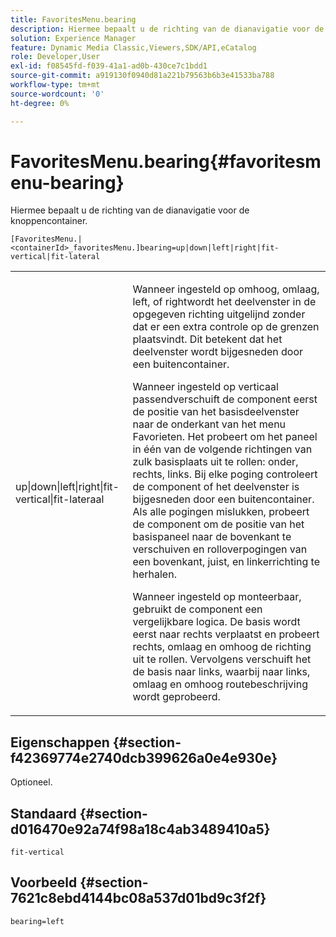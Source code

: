 ```yaml
---
title: FavoritesMenu.bearing
description: Hiermee bepaalt u de richting van de dianavigatie voor de knoppencontainer.
solution: Experience Manager
feature: Dynamic Media Classic,Viewers,SDK/API,eCatalog
role: Developer,User
exl-id: f08545fd-f039-41a1-ad0b-430ce7c1bdd1
source-git-commit: a919130f0940d81a221b79563b6b3e41533ba788
workflow-type: tm+mt
source-wordcount: '0'
ht-degree: 0%

---
```


# FavoritesMenu.bearing{#favoritesmenu-bearing}

Hiermee bepaalt u de richting van de dianavigatie voor de knoppencontainer.

`[FavoritesMenu.|<containerId>_favoritesMenu.]bearing=up|down|left|right|fit-vertical|fit-lateral`

<table id="table_2B109D2F91E64B5382B31921C3780FA5"> 
 <tbody> 
  <tr> 
   <td colname="col1"> <p><span class="codeph"> up|down|left|right|fit-vertical|fit-lateraal</span> </p> </td> 
   <td colname="col2"> <p> Wanneer ingesteld op <span class="codeph"> omhoog</span>, <span class="codeph"> omlaag</span>, <span class="codeph"> left</span>, of <span class="codeph"> right</span>wordt het deelvenster in de opgegeven richting uitgelijnd zonder dat er een extra controle op de grenzen plaatsvindt. Dit betekent dat het deelvenster wordt bijgesneden door een buitencontainer. </p> <p>Wanneer ingesteld op <span class="codeph"> verticaal passend</span>verschuift de component eerst de positie van het basisdeelvenster naar de onderkant van het menu Favorieten. Het probeert om het paneel in één van de volgende richtingen van zulk basisplaats uit te rollen: onder, rechts, links. Bij elke poging controleert de component of het deelvenster is bijgesneden door een buitencontainer. Als alle pogingen mislukken, probeert de component om de positie van het basispaneel naar de bovenkant te verschuiven en rolloverpogingen van een bovenkant, juist, en linkerrichting te herhalen. </p> <p>Wanneer ingesteld op <span class="codeph"> monteerbaar</span>, gebruikt de component een vergelijkbare logica. De basis wordt eerst naar rechts verplaatst en probeert rechts, omlaag en omhoog de richting uit te rollen. Vervolgens verschuift het de basis naar links, waarbij naar links, omlaag en omhoog routebeschrijving wordt geprobeerd. </p> </td> 
  </tr> 
 </tbody> 
</table>

## Eigenschappen {#section-f42369774e2740dcb399626a0e4e930e}

Optioneel.

## Standaard {#section-d016470e92a74f98a18c4ab3489410a5}

`fit-vertical`

## Voorbeeld {#section-7621c8ebd4144bc08a537d01bd9c3f2f}

`bearing=left`
